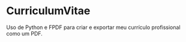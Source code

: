 # CurriculumVitae
Uso de Python e FPDF para criar e exportar meu currículo profissional como um PDF.
